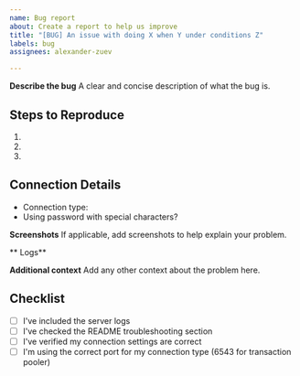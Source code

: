 ```yaml
---
name: Bug report
about: Create a report to help us improve
title: "[BUG] An issue with doing X when Y under conditions Z"
labels: bug
assignees: alexander-zuev

---
```


**Describe the bug**
A clear and concise description of what the bug is.

## Steps to Reproduce
1. 
2. 
3.

## Connection Details
<!-- How are you connecting to Supabase? -->
- Connection type: <!-- Local or Remote -->
- Using password with special characters? <!-- Yes/No -->


**Screenshots**
If applicable, add screenshots to help explain your problem.

** Logs**
<!-- 
HIGHLY USEFUL: Attach server logs from:
- macOS/Linux: ~/.local/share/supabase-mcp/mcp_server.log
- Windows: %USERPROFILE%\.local\share\supabase-mcp\mcp_server.log

You can get the last 50 lines with:
tail -n 50 ~/.local/share/supabase-mcp/mcp_server.log
-->

**Additional context**
Add any other context about the problem here.


## Checklist
<!-- Please check all that apply -->
- [ ] I've included the server logs
- [ ] I've checked the README troubleshooting section
- [ ] I've verified my connection settings are correct
- [ ] I'm using the correct port for my connection type (6543 for transaction pooler)
